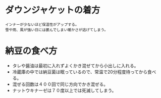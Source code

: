 # ダウンジャケットの着方
~~~
インナーが少ないほど保温性がアップする。
雪や雨、風が強い日には萎んでしまい暖かさが逃げてしまう。
~~~

# 納豆の食べ方
- タレや醤油は最初に入れずよくかき混ぜてから小出しに入れる。
- 冷蔵庫の中では納豆菌は眠っているので、常温で20分程度待ってから食べる。
- 混ぜる回数は４００回で同じ方向でかき混ぜる。
- ナットウキナーゼは７０度以上では死滅してしまう。
